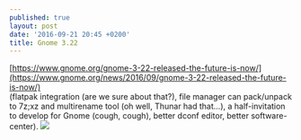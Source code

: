 ```yaml
---
published: true
layout: post
date: '2016-09-21 20:45 +0200'
title: Gnome 3.22
---
```

[https://www.gnome.org/gnome-3-22-released-the-future-is-now/](https://www.gnome.org/news/2016/09/gnome-3-22-released-the-future-is-now/)  
(flatpak integration (are we sure about that?), file manager can pack/unpack to 7z;xz and multirename tool (oh well, Thunar had that...), a half-invitation to develop for Gnome (cough, cough), better dconf editor, better software-center).
![](https://cdn.scrot.moe/images/2016/09/21/activities-overview.png)
